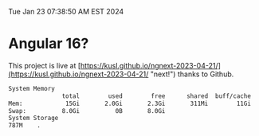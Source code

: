 Tue Jan 23 07:38:50 AM EST 2024

# Angular 16?


This project is live at [https://kusl.github.io/ngnext-2023-04-21/](https://kusl.github.io/ngnext-2023-04-21/ "next!") thanks to Github.

```bash
System Memory
               total        used        free      shared  buff/cache   available
Mem:            15Gi       2.0Gi       2.3Gi       311Mi        11Gi        13Gi
Swap:          8.0Gi          0B       8.0Gi
System Storage
787M	.
```
